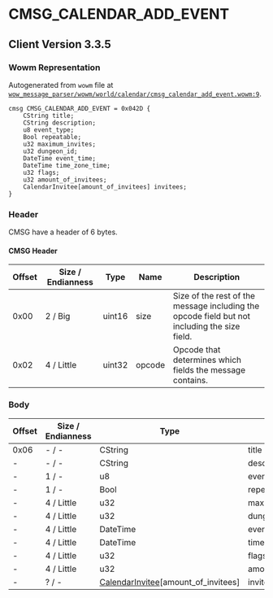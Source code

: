 # CMSG_CALENDAR_ADD_EVENT

## Client Version 3.3.5

### Wowm Representation

Autogenerated from `wowm` file at [`wow_message_parser/wowm/world/calendar/cmsg_calendar_add_event.wowm:9`](https://github.com/gtker/wow_messages/tree/main/wow_message_parser/wowm/world/calendar/cmsg_calendar_add_event.wowm#L9).
```rust,ignore
cmsg CMSG_CALENDAR_ADD_EVENT = 0x042D {
    CString title;
    CString description;
    u8 event_type;
    Bool repeatable;
    u32 maximum_invites;
    u32 dungeon_id;
    DateTime event_time;
    DateTime time_zone_time;
    u32 flags;
    u32 amount_of_invitees;
    CalendarInvitee[amount_of_invitees] invitees;
}
```
### Header

CMSG have a header of 6 bytes.

#### CMSG Header

| Offset | Size / Endianness | Type   | Name   | Description |
| ------ | ----------------- | ------ | ------ | ----------- |
| 0x00   | 2 / Big           | uint16 | size   | Size of the rest of the message including the opcode field but not including the size field.|
| 0x02   | 4 / Little        | uint32 | opcode | Opcode that determines which fields the message contains.|

### Body

| Offset | Size / Endianness | Type | Name | Description | Comment |
| ------ | ----------------- | ---- | ---- | ----------- | ------- |
| 0x06 | - / - | CString | title |  |  |
| - | - / - | CString | description |  |  |
| - | 1 / - | u8 | event_type |  |  |
| - | 1 / - | Bool | repeatable |  |  |
| - | 4 / Little | u32 | maximum_invites |  |  |
| - | 4 / Little | u32 | dungeon_id |  |  |
| - | 4 / Little | DateTime | event_time |  |  |
| - | 4 / Little | DateTime | time_zone_time |  |  |
| - | 4 / Little | u32 | flags |  |  |
| - | 4 / Little | u32 | amount_of_invitees |  |  |
| - | ? / - | [CalendarInvitee](calendarinvitee.md)[amount_of_invitees] | invitees |  |  |


